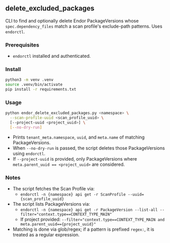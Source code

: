 ## delete_excluded_packages

CLI to find and optionally delete Endor PackageVersions whose `spec.dependency_files` match a scan profile's exclude-path patterns. Uses `endorctl`.

### Prerequisites

- `endorctl` installed and authenticated.

### Install

```bash
python3 -m venv .venv
source .venv/bin/activate
pip install -r requirements.txt
```

### Usage

```bash
python endor_delete_excluded_packages.py <namespace> \
  --scan-profile-uuid <scan_profile_uuid> \
  [--project-uuid <project_uuid>] \
  [--no-dry-run]
```

- Prints `tenant_meta.namespace`, `uuid`, and `meta.name` of matching PackageVersions.
- When `--no-dry-run` is passed, the script deletes those PackageVersions using `endorctl`.
- If `--project-uuid` is provided, only PackageVersions where `meta.parent_uuid == <project_uuid>` are considered.

### Notes

- The script fetches the Scan Profile via:
  - `endorctl -n {namespace} api get -r ScanProfile --uuid={scan_profile_uuid}`
- The script lists PackageVersions via:
  - `endorctl -n {namespace} api get -r PackageVersion --list-all --filter="context.type==CONTEXT_TYPE_MAIN"`
  - If project provided: `--filter="context.type==CONTEXT_TYPE_MAIN and meta.parent_uuid=={project_uuid}"`
- Matching is done via glob/regex; if a pattern is prefixed `regex:`, it is treated as a regular expression. 
